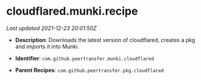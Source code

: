 # cloudflared.munki.recipe

_Last updated 2021-12-23 20:01:50Z_

- **Description**: Downloads the latest version of cloudflared, creates a pkg and imports it into Munki.

- **Identifier**: `com.github.peertransfer.munki.cloudflared`

- **Parent Recipes**: `com.github.peertransfer.pkg.cloudflared`
